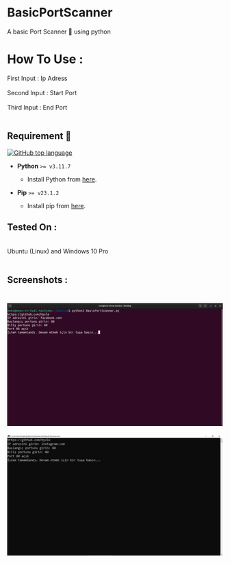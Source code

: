 # BasicPortScanner
A basic Port Scanner :mag_right: using python <br>
# How To Use :
First Input : Ip Adress <br> <br>
Second Input : Start Port <br> <br>
Third Input : End Port <br> <br>

## Requirement :rotating_light:

 [![GitHub top language](https://img.shields.io/github/languages/top/vinitshahdeo/PortScanner?logo=python&logoColor=white)](https://www.python.org/)

- **Python** `>= v3.11.7`
    - Install Python from [here](https://www.python.org/).
    
- **Pip** `>= v23.1.2`
    - Install pip from [here](https://pip.pypa.io/en/stable/installing/).

## Tested On : 
<br> Ubuntu (Linux) and Windows 10 Pro  <br> <br> 
## Screenshots : <br> <br>
<img src="linux.png"> <br> <br> <img src="Windows.png">
